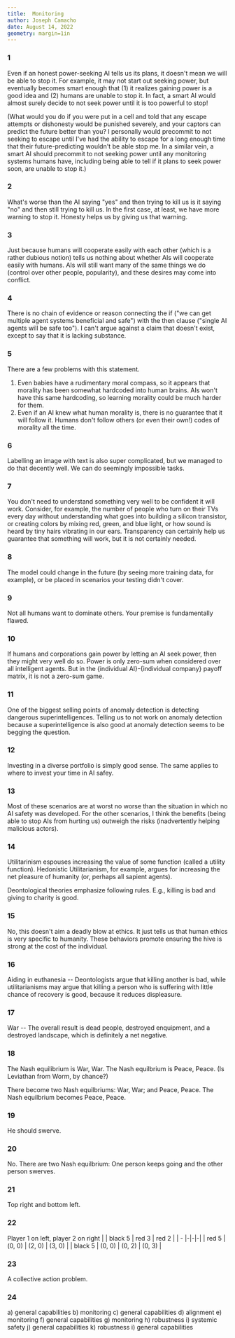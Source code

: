```yaml
---
title:  Monitoring
author: Joseph Camacho
date: August 14, 2022
geometry: margin=1in
---
```

### 1
Even if an honest power-seeking AI tells us its plans, it doesn't mean we will be able to stop it.  For example, it may not start out seeking power, but eventually becomes smart enough that (1) it realizes gaining power is a good idea and (2) humans are unable to stop it.  In fact, a smart AI would almost surely decide to not seek power until it is too powerful to stop!

(What would you do if you were put in a cell and told that any escape attempts or dishonesty would be punished severely, and your captors can predict the future better than you?  I personally would precommit to not seeking to escape until I've had the ability to escape for a long enough time that their future-predicting wouldn't be able stop me.  In a similar vein, a smart AI should precommit to not seeking power until any monitoring systems humans have, including being able to tell if it plans to seek power soon, are unable to stop it.)

### 2
What's worse than the AI saying "yes" and then trying to kill us is it saying "no" and then still trying to kill us.  In the first case, at least, we have more warning to stop it.  Honesty helps us by giving us that warning.

### 3
Just because humans will cooperate easily with each other (which is a rather dubious notion) tells us nothing about whether AIs will cooperate easily with humans.  AIs will still want many of the same things we do (control over other people, popularity), and these desires may come into conflict.

### 4
There is no chain of evidence or reason connecting the if ("we can get multiple agent systems beneficial and safe") with the then clause ("single AI agents will be safe too").  I can't argue against a claim that doesn't exist, except to say that it is lacking substance.

### 5
There are a few problems with this statement.
1. Even babies have a rudimentary moral compass, so it appears that morality has been somewhat hardcoded into human brains.  AIs won't have this same hardcoding, so learning morality could be much harder for them.
2. Even if an AI knew what human morality is, there is no guarantee that it will follow it.  Humans don't follow others (or even their own!) codes of morality all the time.

### 6
Labelling an image with text is also super complicated, but we managed to do that decently well.  We can do seemingly impossible tasks.

### 7
You don't need to understand something very well to be confident it will work.  Consider, for example, the number of people who turn on their TVs every day without understanding what goes into building a silicon transistor, or creating colors by mixing red, green, and blue light, or how sound is heard by tiny hairs vibrating in our ears.  Transparency can certainly help us guarantee that something will work, but it is not certainly needed.

### 8
The model could change in the future (by seeing more training data, for example), or be placed in scenarios your testing didn't cover.

### 9
Not all humans want to dominate others.  Your premise is fundamentally flawed.

### 10
If humans and corporations gain power by letting an AI seek power, then they might very well do so.  Power is only zero-sum when considered over all intelligent agents.  But in the {individual AI}-{individual company} payoff matrix, it is not a zero-sum game.

### 11
One of the biggest selling points of anomaly detection is detecting dangerous superintelligences.  Telling us to not work on anomaly detection because a superintelligence is also good at anomaly detection seems to be begging the question.

### 12
Investing in a diverse portfolio is simply good sense.  The same applies to where to invest your time in AI safey.

### 13
Most of these scenarios are at worst no worse than the situation in which no AI safety was developed.  For the other scenarios, I think the benefits (being able to stop AIs from hurting us) outweigh the risks (inadvertently helping malicious actors).

### 14
Utilitarinism espouses increasing the value of some function (called a utility function).  Hedonistic Utilitarianism, for example, argues for increasing the net pleasure of humanity (or, perhaps all sapient agents).

Deontological theories emphasize following rules.  E.g., killing is bad and giving to charity is good.

### 15
No, this doesn't aim a deadly blow at ethics.  It just tells us that human ethics is very specific to humanity.  These behaviors promote ensuring the hive is strong at the cost of the individual.

### 16
Aiding in euthanesia -- Deontologists argue that killing another is bad, while utilitarianisms may argue that killing a person who is suffering with little chance of recovery is good, because it reduces displeasure.

### 17
War -- The overall result is dead people, destroyed enquipment, and a destroyed landscape, which is definitely a net negative.

### 18
The Nash equilibrium is War, War.
The Nash equilbrium is Peace, Peace.  (Is Leviathan from Worm, by chance?)

There become two Nash equilbriums:  War, War; and Peace, Peace.
The Nash equilbrium becomes Peace, Peace.

### 19
He should swerve.

### 20
No.  There are two Nash equilbrium:  One person keeps going and the other person swerves.

### 21
Top right and bottom left.

### 22
Player 1 on left, player 2 on right
| | black 5 | red 3 | red 2 |
| - |-|-|-|
| red 5 |(0, 0) | (2, 0) | (3, 0) |
| black 5 | (0, 0)  | (0, 2) | (0, 3) |

### 23
A collective action problem.

### 24
a) general capabilities
b) monitoring
c) general capabilities
d) alignment
e) monitoring
f) general capabilities
g) monitoring
h) robustness
i) systemic safety
j) general capabilities
k) robustness
i) general capabilities
